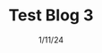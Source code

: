 ---
title: Test Blog 3
date: 1/11/24
category: Rollout3
tags: 
  - Testing3
isDraft: false
tldr: just some test 3
seoKeywords: 
 - three
slug: test-3
---